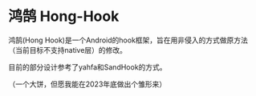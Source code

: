 # 鸿鹄 Hong-Hook

鸿鹄(Hong Hook)是一个Android的hook框架，旨在用非侵入的方式做原方法（当前目标不支持native层）的修改。

目前的部分设计参考了yahfa和SandHook的方式。


（一个大饼，但愿我能在2023年底做出个雏形来）
